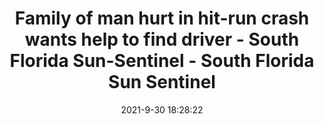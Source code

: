 ---
"title": "Family of man hurt in hit-run crash wants help to find driver - South Florida Sun-Sentinel - South Florida Sun Sentinel"
"date": "2021-9-30 18:28:22"
"feed_name": "GOOGLENEWSCONSTRUCTION"
"feed_website": "https://news.google.com/search?q=construction%2Bincident&hl=en-US&gl=US&ceid=US:en"
"feed_rss": "https://news.google.com/rss/search?q=construction%2Bincident&hl=en-US&gl=US&ceid=US:en"
"link": "https://www.sun-sentinel.com/news/crime/fl-ne-survivor-family-pleads-for-hit-run-tips-20210930-52d6lgs76vg7jfe5yhyxkpe23i-story.html"
"source": "{'href': 'https://www.sun-sentinel.com', 'title': 'South Florida Sun Sentinel'}"
"file": "_posts/2021-1-1-f84adc6736f48bd030863e1451e83a620e919825.md"
"accident": "0"
"drilling": "0"
"dead": "0"
"injured": "0"
"arrested": "0"
"where": "unknown site"
"causes": "unknown"
"place": "unknown place"
---